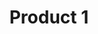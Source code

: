 ---
title: "Product 1"
price: "$19.99"
description: "This is a sample product description."
image: "/images/product1.jpg"
--- 